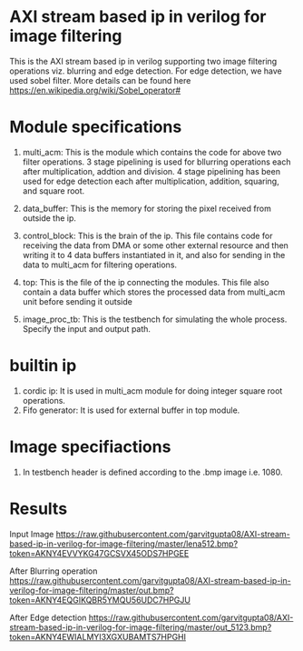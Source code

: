 # AXI stream based ip in verilog for image filtering
 This is the AXI stream based ip in verilog supporting two image filtering operations viz. blurring and edge detection. 
 For edge detection, we have used sobel filter. More details can be found here https://en.wikipedia.org/wiki/Sobel_operator#
 
 # Module specifications
 1. multi_acm: This is the module which contains the code for above two filter operations. 3 stage pipelining is used for bllurring operations each after multiplication, addtion and division. 4 stage pipelining has been used for edge detection each after multiplication, addition, squaring, and square root.
 
 2. data_buffer: This is the memory for storing the pixel received from outside the ip.
 
 3. control_block: This is the brain of the ip. This file contains code for receiving the data from DMA or some other external resource and then writing it to 4 data buffers instantiated in it, and also for sending in the data to multi_acm for filtering operations.
 
 4. top: This is the file of the ip connecting the modules. This file also contain a data buffer which stores the processed data from multi_acm unit before sending it outside
 
 5. image_proc_tb: This is the testbench for simulating the whole process. Specify the input and output path.
 
 # builtin ip
 1. cordic ip: It is used in multi_acm module for doing integer square root operations.
 2. Fifo generator: It is used for external buffer in top module.

 # Image specifiactions
 1. In testbench header is defined according to the .bmp image i.e. 1080. 
 
 # Results
 Input Image
 https://raw.githubusercontent.com/garvitgupta08/AXI-stream-based-ip-in-verilog-for-image-filtering/master/lena512.bmp?token=AKNY4EVVYKG47GCSVX45ODS7HPGEE
 
 After Blurring operation
 https://raw.githubusercontent.com/garvitgupta08/AXI-stream-based-ip-in-verilog-for-image-filtering/master/out.bmp?token=AKNY4EQGIKQBR5YMQU56UDC7HPGJU
 
 After Edge detection
 https://raw.githubusercontent.com/garvitgupta08/AXI-stream-based-ip-in-verilog-for-image-filtering/master/out_5123.bmp?token=AKNY4EWIALMYI3XGXUBAMTS7HPGHI
 
